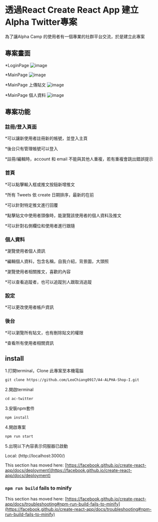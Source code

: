 # 透過React Create React App 建立 Alpha Twitter專案

為了讓Alpha Camp 的使用者有一個專業的社群平台交流，於是建立此專案

## 專案畫面
*LoginPage
![image](https://github.com/kotjy/ac-twitter/assets/132338192/4de345dc-4fae-4cbd-a859-9eae187487f3)

*MainPage
![image](https://github.com/kotjy/ac-twitter/assets/132338192/acc99a13-f33c-444a-8647-b8b19ef4b7c8)

  *MainPage 上傳貼文
  ![image](https://github.com/kotjy/ac-twitter/assets/132338192/eca55969-2f03-42f6-af75-631454da7c75)

  *MainPage 個人資料
![image](https://github.com/kotjy/ac-twitter/assets/132338192/7dc58b99-be23-4f84-a14c-43d5d641c4a9)


## 專案功能

### 註冊/登入頁面

*可以讓新使用者註冊新的帳號，並登入主頁

*後台只有管理帳號可以登入

*註冊/編輯時，account 和 email 不能與其他人重複，若有重複會跳出錯誤提示

### 首頁

*可以點擊輸入框或推文按鈕新增推文

*所有 Tweets 依 create 日期排序，最新的在前

*可以針對特定推文進行回覆

*點擊貼文中使用者頭像時，能瀏覽該使用者的個人資料及推文

*可以針對右側欄位和使用者進行跟隨


### 個人資料

*瀏覽使用者個人資訊

*編輯個人資料，包含名稱，自我介紹，背景圖，大頭照

*瀏覽使用者相關推文，喜歡的內容

*可以查看追蹤者，也可以追蹤別人跟取消追蹤

### 設定

*可以更改使用者帳戶資訊

### 後台

*可以瀏覽所有貼文，也有刪除貼文的權限

*查看所有使用者相關資訊


## install

1.打開terminal，Clone 此專案至本機電腦

`git clone https://github.com/LeoChiang0917/A4-ALPHA-Shop-I.git`

2.開啟terminal

`cd ac-twitter`

3.安裝npm套件

`npm install`

4.開啟專案

`npm run start`

5.出現以下內容表示伺服器已啟動

Local:  (http://localhost:3000/)






This section has moved here: [https://facebook.github.io/create-react-app/docs/deployment](https://facebook.github.io/create-react-app/docs/deployment)

### `npm run build` fails to minify

This section has moved here: [https://facebook.github.io/create-react-app/docs/troubleshooting#npm-run-build-fails-to-minify](https://facebook.github.io/create-react-app/docs/troubleshooting#npm-run-build-fails-to-minify)
